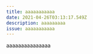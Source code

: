```yaml
---
title: aaaaaaaaaaa
date: 2021-04-26T03:13:17.549Z
description: aaaaaaaaa
issue: aaaaaaaaaaa
---
```

aaaaaaaaaaaaaaa